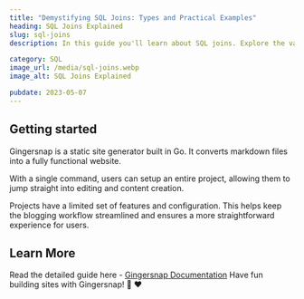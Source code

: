 ```yaml
---
title: "Demystifying SQL Joins: Types and Practical Examples"
heading: SQL Joins Explained
slug: sql-joins
description: In this guide you'll learn about SQL joins. Explore the various join types and practical use cases to improve your database querying skills.

category: SQL
image_url: /media/sql-joins.webp
image_alt: SQL Joins Explained

pubdate: 2023-05-07
---
```


## Getting started

Gingersnap is a static site generator built in Go. It converts markdown files into a fully functional website.

With a single command, users can setup an entire project, allowing them to jump straight into editing and content creation.

Projects have a limited set of features and configuration. This helps keep the blogging workflow streamlined and ensures a more straightforward experience for users.

## Learn More

Read the detailed guide here - [Gingersnap Documentation](/docs/)
Have fun building sites with Gingersnap! 🍪 ❤️
